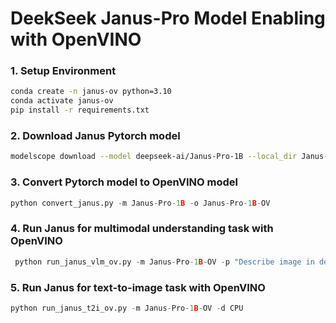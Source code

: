 # DeekSeek Janus-Pro Model Enabling with OpenVINO

### 1. Setup Environment
```bash
conda create -n janus-ov python=3.10
conda activate janus-ov
pip install -r requirements.txt
```
### 2. Download Janus Pytorch model
```bash
modelscope download --model deepseek-ai/Janus-Pro-1B --local_dir Janus-Pro-1B
```
 
### 3. Convert Pytorch model to OpenVINO model
```python
python convert_janus.py -m Janus-Pro-1B -o Janus-Pro-1B-OV
```

### 4. Run Janus for multimodal understanding task with OpenVINO
```python
 python run_janus_vlm_ov.py -m Janus-Pro-1B-OV -p "Describe image in details" -i cat_in_box.png -d CPU
```
### 5. Run Janus for text-to-image task with OpenVINO
```python
python run_janus_t2i_ov.py -m Janus-Pro-1B-OV -d CPU
```
